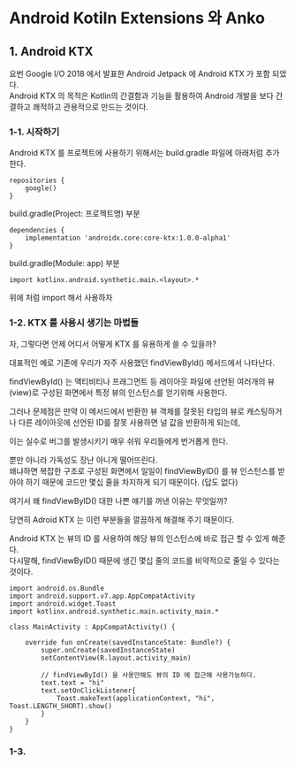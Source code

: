 # Android Kotiln Extensions 와 Anko

## 1. Android KTX

요번 Google I/O 2018 에서 발표한 Android Jetpack 에 Android KTX 가 포함 되었다.  
Android KTX 의 목적은 Kotlin의 간결함과 기능을 활용하여 Android 개발을 보다 간결하고 쾌적하고 관용적으로 만드는 것이다.  

### 1-1. 시작하기
Android KTX 를 프로젝트에 사용하기 위해서는 build.gradle 파일에 아래처럼 추가 한다.
```
repositories {
    google()
}
```

build.gradle(Project: 프로젝트명) 부분

```
dependencies {
    implementation 'androidx.core:core-ktx:1.0.0-alpha1'
}
```
build.gradle(Module: app) 부분

```
import kotlinx.android.synthetic.main.<layout>.*
```
위에 처럼 import 해서 사용하자

### 1-2. KTX 를 사용시 생기는 마법들

자, 그렇다면 언제 어디서 어떻게 KTX 를 유용하게 쓸 수 있을까?

대표적인 예로 기존에 우리가 자주 사용했던 findViewById() 메서드에서 나타난다.

findViewById() 는 액티비티나 프래그먼트 등 레이아웃 파일에 선언된 여러개의 뷰(view)로 구성된 화면에서 특정 뷰의 인스턴스를 얻기위해 사용한다.  

그러나 문제점은 만약 이 메서드에서 반환한 뷰 객체를 잘못된 타입의 뷰로 캐스팅하거나 다른 레이아웃에 선언된 ID를 잘못 사용하면 널 값을 반환하게 되는데,

이는 실수로 버그를 발생시키기 매우 쉬워 우리들에게 번거롭게 한다.

뿐만 아니라 가독성도 장난 아니게 떨어뜨린다.  
왜냐하면 복잡한 구조로 구성된 화면에서 일일이 findViewByID() 를 뷰 인스턴스를 받아야 하기 때문에 코드만 몇십 줄을 차지하게 되기 때문이다. (답도 없다)

여기서 왜 findViewByID() 대한 나쁜 얘기를 꺼낸 이유는 무엇일까? 

당연히 Adroid KTX 는 이런 부분들을 깔끔하게 해결해 주기 때문이다.

Android KTX 는 뷰의 ID 를 사용하여 해당 뷰의 인스턴스에 바로 접근 할 수 있게 해준다.  
다시말해, findViewByID() 때문에 생긴 몇십 줄의 코드를 비약적으로 줄일 수 있다는 것이다.

```
import android.os.Bundle
import android.support.v7.app.AppCompatActivity
import android.widget.Toast
import kotlinx.android.synthetic.main.activity_main.*

class MainActivity : AppCompatActivity() {

    override fun onCreate(savedInstanceState: Bundle?) {
        super.onCreate(savedInstanceState)
        setContentView(R.layout.activity_main)

        // findViewById() 을 사용안해도 뷰의 ID 에 접근해 사용가능하다.
        text.text = "hi"
        text.setOnClickListener{
            Toast.makeText(applicationContext, "hi", Toast.LENGTH_SHORT).show()
        }
    }
}
```

### 1-3.

